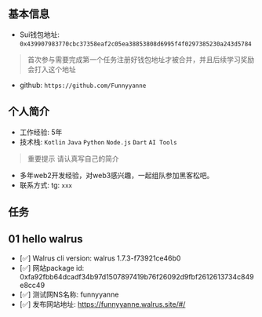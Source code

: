## 基本信息
- Sui钱包地址: `0x439907983770cbc37358eaf2c05ea38853808d6995f4f0297385230a243d5784`
> 首次参与需要完成第一个任务注册好钱包地址才被合并，并且后续学习奖励会打入这个地址
- github: `https://github.com/Funnyyanne`

## 个人简介
- 工作经验: 5年
- 技术栈: `Kotlin` `Java` `Python` `Node.js` `Dart` `AI Tools` 
> 重要提示 请认真写自己的简介
- 多年web2开发经验，对web3感兴趣，一起组队参加黑客松吧。
- 联系方式: tg: `xxx`

## 任务

##   01 hello walrus
- [✅] Walrus cli version: walrus 1.7.3-f73921ce46b0
- [✅] 网站package id: 0xfa92fbb64dcadf34b97d1507897419b76f26092d9fbf2612613734c849e8cc49
- [✅] 测试网NS名称: funnyyanne
- [✅] 发布网站地址: https://funnyyanne.walrus.site/#/

